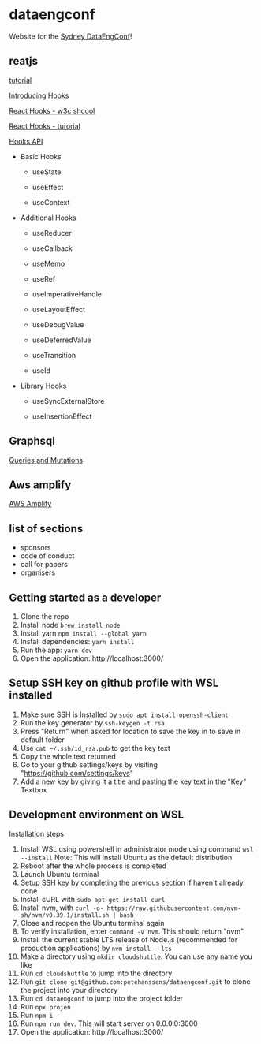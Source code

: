 # dataengconf

Website for the [Sydney DataEngConf](https://dataengconf.com.au/)!

## reatjs

[tutorial](https://reactjs.org/tutorial/tutorial.html)

[Introducing Hooks](https://reactjs.org/docs/hooks-intro.html)

[React Hooks - w3c shcool](https://www.w3schools.com/react/react_hooks.asp)

[React Hooks - turorial](https://www.javatpoint.com/react-hooks#:~:text=Hooks%20are%20the%20new%20feature,does%20not%20work%20inside%20classes.)

[Hooks API](https://reactjs.org/docs/hooks-reference.html)

- Basic Hooks

    - useState

    - useEffect

    - useContext

- Additional Hooks

    - useReducer

    - useCallback

    - useMemo

    - useRef

    - useImperativeHandle

    - useLayoutEffect

    - useDebugValue

    - useDeferredValue

    - useTransition

    - useId

- Library Hooks

    - useSyncExternalStore

    - useInsertionEffect

## Graphsql

[Queries and Mutations](https://graphql.org/learn/queries/)

## Aws amplify

[AWS Amplify](https://aws.amazon.com/amplify/#:~:text=AWS%20Amplify%20is%20a%20set,as%20your%20use%20cases%20evolve.)

## list of sections

- sponsors
- code of conduct
- call for papers
- organisers


## Getting started as a developer

1. Clone the repo
2. Install node `brew install node` 
3. Install yarn `npm install --global yarn`
4. Install dependencies: `yarn install`
5. Run the app: `yarn dev`
6. Open the application: http://localhost:3000/

## Setup SSH key on github profile with WSL installed

1. Make sure SSH is Installed by `sudo apt install openssh-client`
2. Run the key generator by `ssh-keygen -t rsa`
3. Press "Return" when asked for location to save the key in to save in default folder
4. Use `cat ~/.ssh/id_rsa.pub` to get the key text
5. Copy the whole text returned
6. Go to your github settings/keys by visiting "https://github.com/settings/keys"
7. Add a new key by giving it a title and pasting the key text in the "Key" Textbox

## Development environment on WSL

Installation steps

1. Install WSL using powershell in administrator mode using command `wsl --install`
Note: This will install Ubuntu as the default distribution
2. Reboot after the whole process is completed
3. Launch Ubuntu terminal
4. Setup SSH key by completing the previous section if haven't already done
5. Install cURL with `sudo apt-get install curl`
6. Install nvm, with `curl -o- https://raw.githubusercontent.com/nvm-sh/nvm/v0.39.1/install.sh | bash`
7. Close and reopen the Ubuntu terminal again
8. To verify installation, enter `command -v nvm`. This should return "nvm"
9. Install the current stable LTS release of Node.js (recommended for production applications) by `nvm install --lts`
10. Make a directory using `mkdir cloudshuttle`. You can use any name you like
11. Run `cd cloudshuttle` to jump into the directory
12. Run `git clone git@github.com:petehanssens/dataengconf.git` to clone the project into your directory
13. Run `cd dataengconf` to jump into the project folder
14. Run `npx projen`
15. Run `npm i`
16. Run `npm run dev`. This will start server on 0.0.0.0:3000
17. Open the application: http://localhost:3000/
